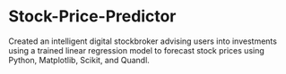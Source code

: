 # Stock-Price-Predictor
Created an intelligent digital stockbroker advising users into investments using a trained linear regression model to forecast stock prices using Python, Matplotlib, Scikit, and Quandl.
